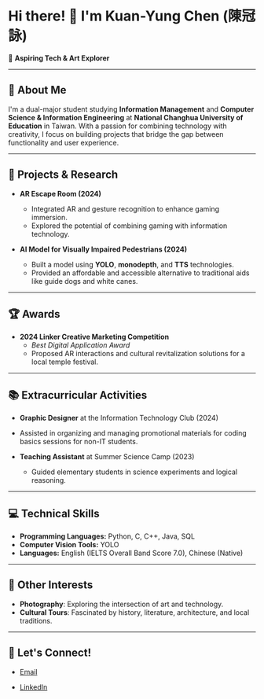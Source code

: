 <!-- ## Hi there 👋 -->

<!--
**KuanYung/KuanYung** is a ✨ _special_ ✨ repository because its `README.md` (this file) appears on your GitHub profile.

Here are some ideas to get you started:

- 🔭 I’m currently working on ...
- 🌱 I’m currently learning ...
- 👯 I’m looking to collaborate on ...
- 🤔 I’m looking for help with ...
- 💬 Ask me about ...
- 📫 How to reach me: ...
- 😄 Pronouns: ...
- ⚡ Fun fact: ...
-->
# Hi there! 👋 I'm Kuan-Yung Chen (陳冠詠)

🎯 **Aspiring Tech & Art Explorer**

---

## 🧠 About Me
I'm a dual-major student studying **Information Management** and **Computer Science & Information Engineering** at **National Changhua University of Education** in Taiwan. With a passion for combining technology with creativity, I focus on building projects that bridge the gap between functionality and user experience.

---

## 🔬 Projects & Research
- **AR Escape Room (2024)**
  - Integrated AR and gesture recognition to enhance gaming immersion.
  - Explored the potential of combining gaming with information technology.

- **AI Model for Visually Impaired Pedestrians (2024)**
  - Built a model using **YOLO**, **monodepth**, and **TTS** technologies.
  - Provided an affordable and accessible alternative to traditional aids like guide dogs and white canes.

---

## 🏆 Awards
- **2024 Linker Creative Marketing Competition**
  - *Best Digital Application Award*
  - Proposed AR interactions and cultural revitalization solutions for a local temple festival.

---

## 📚 Extracurricular Activities
  - **Graphic Designer** at the Information Technology Club (2024)
  - Assisted in organizing and managing promotional materials for coding basics sessions for non-IT students.

- **Teaching Assistant** at Summer Science Camp (2023)
  - Guided elementary students in science experiments and logical reasoning.

---

## 💻 Technical Skills
- **Programming Languages:** Python, C, C++, Java, SQL
- **Computer Vision Tools:** YOLO
- **Languages:** English (IELTS Overall Band Score 7.0), Chinese (Native)

---

## 🎨 Other Interests
- **Photography**: Exploring the intersection of art and technology.
- **Cultural Tours**: Fascinated by history, literature, architecture, and local traditions.

---

## 🚀 Let's Connect!
- [Email](mailto:chenkaunyung@outlook.com)
<!--
- 🌐 [Portfolio](https://your-portfolio-link.com)
-->
- [LinkedIn](http://www.linkedin.com/in/kuan-yung)


